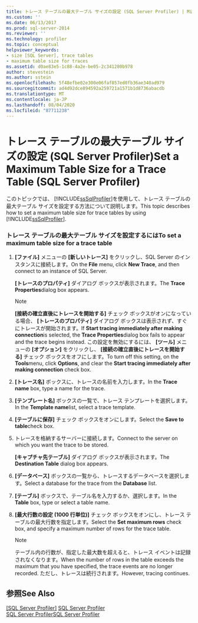 ```yaml
---
title: トレース テーブルの最大テーブル サイズの設定 (SQL Server Profiler) | Microsoft Docs
ms.custom: ''
ms.date: 06/13/2017
ms.prod: sql-server-2014
ms.reviewer: ''
ms.technology: profiler
ms.topic: conceptual
helpviewer_keywords:
- size [SQL Server], trace tables
- maximum table size for traces
ms.assetid: d0ae83e5-1c88-4a2e-be05-2c341280b978
author: stevestein
ms.author: sstein
ms.openlocfilehash: 5f48efbe02e300e06faf857ed0fb36ae340ad979
ms.sourcegitcommit: ad4d92dce894592a259721a1571b1d8736abacdb
ms.translationtype: MT
ms.contentlocale: ja-JP
ms.lasthandoff: 08/04/2020
ms.locfileid: "87711238"
---
```

# <a name="set-a-maximum-table-size-for-a-trace-table-sql-server-profiler"></a><span data-ttu-id="ad4c8-102">トレース テーブルの最大テーブル サイズの設定 (SQL Server Profiler)</span><span class="sxs-lookup"><span data-stu-id="ad4c8-102">Set a Maximum Table Size for a Trace Table (SQL Server Profiler)</span></span>
  <span data-ttu-id="ad4c8-103">このトピックでは、 [!INCLUDE[ssSqlProfiler](../../includes/sssqlprofiler-md.md)]を使用して、トレース テーブルの最大テーブル サイズを設定する方法について説明します。</span><span class="sxs-lookup"><span data-stu-id="ad4c8-103">This topic describes how to set a maximum table size for trace tables by using [!INCLUDE[ssSqlProfiler](../../includes/sssqlprofiler-md.md)].</span></span>  
  
### <a name="to-set-a-maximum-table-size-for-a-trace-table"></a><span data-ttu-id="ad4c8-104">トレース テーブルの最大テーブル サイズを設定するには</span><span class="sxs-lookup"><span data-stu-id="ad4c8-104">To set a maximum table size for a trace table</span></span>  
  
1.  <span data-ttu-id="ad4c8-105">**[ファイル]** メニューの **[新しいトレース]** をクリックし、SQL Server のインスタンスに接続します。</span><span class="sxs-lookup"><span data-stu-id="ad4c8-105">On the **File** menu, click **New Trace**, and then connect to an instance of SQL Server.</span></span>  
  
     <span data-ttu-id="ad4c8-106">**[トレースのプロパティ]** ダイアログ ボックスが表示されます。</span><span class="sxs-lookup"><span data-stu-id="ad4c8-106">The **Trace Properties**dialog box appears.</span></span>  
  
    > [!NOTE]  
    >  <span data-ttu-id="ad4c8-107">**[接続の確立直後にトレースを開始する]** チェック ボックスがオンになっている場合、 **[トレースのプロパティ]** ダイアログ ボックスは表示されず、すぐにトレースが開始されます。</span><span class="sxs-lookup"><span data-stu-id="ad4c8-107">If **Start tracing immediately after making connection**is selected, the **Trace Properties**dialog box fails to appear and the trace begins instead.</span></span> <span data-ttu-id="ad4c8-108">この設定を無効にするには、 **[ツール]** メニューの **[オプション]** をクリックし、 **[接続の確立直後にトレースを開始する]** チェック ボックスをオフにします。</span><span class="sxs-lookup"><span data-stu-id="ad4c8-108">To turn off this setting, on the **Tools**menu, click **Options**, and clear the **Start tracing immediately after making connection** check box.</span></span>  
  
2.  <span data-ttu-id="ad4c8-109">**[トレース名]** ボックスに、トレースの名前を入力します。</span><span class="sxs-lookup"><span data-stu-id="ad4c8-109">In the **Trace name** box, type a name for the trace.</span></span>  
  
3.  <span data-ttu-id="ad4c8-110">**[テンプレート名]** ボックスの一覧で、トレース テンプレートを選択します。</span><span class="sxs-lookup"><span data-stu-id="ad4c8-110">In the **Template name**list, select a trace template.</span></span>  
  
4.  <span data-ttu-id="ad4c8-111">**[テーブルに保存]** チェック ボックスをオンにします。</span><span class="sxs-lookup"><span data-stu-id="ad4c8-111">Select the **Save to table**check box.</span></span>  
  
5.  <span data-ttu-id="ad4c8-112">トレースを格納するサーバーに接続します。</span><span class="sxs-lookup"><span data-stu-id="ad4c8-112">Connect to the server on which you want the trace to be stored.</span></span>  
  
     <span data-ttu-id="ad4c8-113">**[キャプチャ先テーブル]** ダイアログ ボックスが表示されます。</span><span class="sxs-lookup"><span data-stu-id="ad4c8-113">The **Destination Table** dialog box appears.</span></span>  
  
6.  <span data-ttu-id="ad4c8-114">**[データベース]** ボックスの一覧から、トレースするデータベースを選択します。</span><span class="sxs-lookup"><span data-stu-id="ad4c8-114">Select a database for the trace from the **Database** list.</span></span>  
  
7.  <span data-ttu-id="ad4c8-115">**[テーブル]** ボックスで、テーブル名を入力するか、選択します。</span><span class="sxs-lookup"><span data-stu-id="ad4c8-115">In the **Table** box, type or select a table name.</span></span>  
  
8.  <span data-ttu-id="ad4c8-116">**[最大行数の設定 (1000 行単位)]** チェック ボックスをオンにし、トレース テーブルの最大行数を指定します。</span><span class="sxs-lookup"><span data-stu-id="ad4c8-116">Select the **Set maximum rows** check box, and specify a maximum number of rows for the trace table.</span></span>  
  
    > [!NOTE]  
    >  <span data-ttu-id="ad4c8-117">テーブル内の行数が、指定した最大数を超えると、トレース イベントは記録されなくなります。</span><span class="sxs-lookup"><span data-stu-id="ad4c8-117">When the number of rows in the table exceeds the maximum that you have specified, the trace events are no longer recorded.</span></span> <span data-ttu-id="ad4c8-118">ただし、トレースは続行されます。</span><span class="sxs-lookup"><span data-stu-id="ad4c8-118">However, tracing continues.</span></span>  
  
## <a name="see-also"></a><span data-ttu-id="ad4c8-119">参照</span><span class="sxs-lookup"><span data-stu-id="ad4c8-119">See Also</span></span>  
 <span data-ttu-id="ad4c8-120">[[SQL Server Profiler]](sql-server-profiler.md) </span><span class="sxs-lookup"><span data-stu-id="ad4c8-120">[SQL Server Profiler](sql-server-profiler.md) </span></span>  
 [<span data-ttu-id="ad4c8-121">SQL Server Profiler</span><span class="sxs-lookup"><span data-stu-id="ad4c8-121">SQL Server Profiler</span></span>](sql-server-profiler.md)  
  
  
